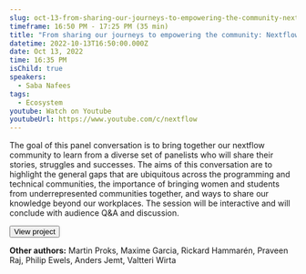 ```yaml
---
slug: oct-13-from-sharing-our-journeys-to-empowering-the-community-nextflow-and-beyond
timeframe: 16:50 PM - 17:25 PM (35 min)
title: "From sharing our journeys to empowering the community: Nextflow & beyond"
datetime: 2022-10-13T16:50:00.000Z
date: Oct 13, 2022
time: 16:35 PM
isChild: true
speakers:
  - Saba Nafees
tags:
  - Ecosystem
youtube: Watch on Youtube
youtubeUrl: https://www.youtube.com/c/nextflow
---
```

The goal of this panel conversation is to bring together our nextflow community to learn from a diverse set of panelists who will share their stories, struggles and successes. The aims of this conversation are to highlight the general gaps that are ubiquitous across the programming and technical communities, the importance of bringing women and students from underrepresented communities together, and ways to share our knowledge beyond our workplaces. The session will be interactive and will conclude with audience Q&A and discussion.

<Button to="https://github.com/nf-core/rnafusion">
  View project
</Button>

**Other authors:** Martin Proks, Maxime Garcia, Rickard Hammarén, Praveen Raj, Philip Ewels, Anders Jemt, Valtteri Wirta
